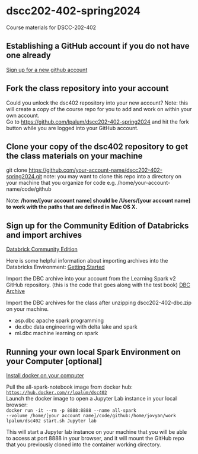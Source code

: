 # dscc202-402-spring2024
Course materials for DSCC-202-402
## Establishing a GitHub account if you do not have one already
[Sign up for a new github account](https://docs.github.com/en/github/getting-started-with-github/signing-up-for-a-new-github-account) <br>

## Fork the class repository into your account
Could you unlock the dsc402 repository into your new account?  Note: this will create a copy of the course repo for you to add and work on within your
own account.<br>
Go to https://github.com/lpalum/dscc202-402-spring2024 and hit the fork button while you are logged into your GitHub account.

## Clone your copy of the dsc402 repository to get the class materials on your machine
git clone https://github.com/your-account-name/dscc202-402-spring2024.git
note: you may want to clone this repo into a directory on your machine that you organize for code e.g. /home/your-account-name/code/github

Note: **/home/[your account name] should be /Users/[your account name] to work with the paths that are defined in Mac OS X.**

## Sign up for the Community Edition of Databricks and import archives
[Databrick Community Edition](https://community.cloud.databricks.com/login.html)


Here is some helpful information about importing archives into the Databricks Environment: 
[Getting Started](https://docs.databricks.com/en/workspace/index.html)

Import the DBC archive into your account from the Learning Spark v2 GitHub repository. (this is the code that goes along with the test book)
[DBC Archive](https://github.com/databricks/LearningSparkV2/blob/master/notebooks/LearningSparkv2.dbc)

Import the DBC archives for the class after unzipping dscc202-402-dbc.zip on your machine.
- asp.dbc   apache spark programming
- de.dbc    data engineering with delta lake and spark
- ml.dbc    machine learning on spark

## Running your own local Spark Environment on your Computer [optional]
[Install docker on your computer](https://docs.docker.com/get-docker/)

Pull the all-spark-notebook image from docker hub: <br>
<code>https://hub.docker.com/r/lpalum/dsc402</code>
<br>Launch the docker image to open a Jupyter Lab instance in your local browser:<br>
<code>docker run -it --rm -p 8888:8888 --name all-spark --volume /home/[your account name]/code/github:/home/jovyan/work lpalum/dsc402 start.sh Jupyter lab</code>

This will start a Jupyter lab instance on your machine that you will be able to access at port 8888 in your browser, and it will mount the GitHub repo that you previously
cloned into the container working directory.
